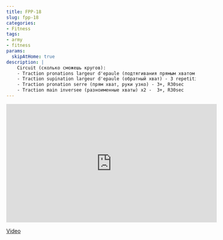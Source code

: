```yaml
---
title: FPP-18
slug: fpp-18
categories:
- Fitness
tags:
- army
- fitness
params:
  skipAtHome: true
description: |
    Circuit (сколько сможешь кругов):
    - Traction pronations largeur d'epaule (подтягивания прямым хватом на ширине плеч) - 3+, R30sec
    - Traction supination largeur d'epaule (обратный хват) - 3 repetitions et plus si mon niveau le permet (3 повторения и более, если мой уровень позволяет это), 3+ R30sec
    - Traction pronation serre (прям хват, руки узко) - 3+, R30sec
    - Traction main inversee (разноименные хваты) x2 -  3+, R30sec
---
```

<iframe width="560" height="315" src="https://www.youtube.com/embed/f5nsF4yn6NQ?si=QehNZsolqls0taWi" title="YouTube video player" frameborder="0" allow="accelerometer; autoplay; clipboard-write; encrypted-media; gyroscope; picture-in-picture; web-share" allowfullscreen></iframe>

[Video](https://youtu.be/f5nsF4yn6NQ?si=QehNZsolqls0taWi)
